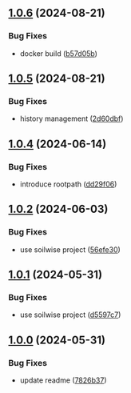 ## [1.0.6](https://git.wur.nl/soilwise/link-liveliness-assessment/compare/1.0.5...1.0.6) (2024-08-21)


### Bug Fixes

* docker build ([b57d05b](https://git.wur.nl/soilwise/link-liveliness-assessment/commit/b57d05b30062177c1c504714a4e161de0825e5f8))

## [1.0.5](https://git.wur.nl/soilwise/link-liveliness-assessment/compare/1.0.4...1.0.5) (2024-08-21)


### Bug Fixes

* history management ([2d60dbf](https://git.wur.nl/soilwise/link-liveliness-assessment/commit/2d60dbfba9a026d80abd6b0ee6efcb4e9eb50a96))

## [1.0.4](https://git.wur.nl/soilwise/link-liveliness-assessment/compare/1.0.3...1.0.4) (2024-06-14)


### Bug Fixes

* introduce rootpath ([dd29f06](https://git.wur.nl/soilwise/link-liveliness-assessment/commit/dd29f06306e3e4dbe340a404147ca79a12603881))

## [1.0.2](https://git.wur.nl/isric/ict/link-liveliness-assessment/compare/1.0.1...1.0.2) (2024-06-03)


### Bug Fixes

* use soilwise project ([56efe30](https://git.wur.nl/isric/ict/link-liveliness-assessment/commit/56efe3007bb287389fdc7ea5548be19881f20aad))

## [1.0.1](https://git.wur.nl/isric/ict/link-liveliness-assessment/compare/1.0.0...1.0.1) (2024-05-31)


### Bug Fixes

* use soilwise project ([d5597c7](https://git.wur.nl/isric/ict/link-liveliness-assessment/commit/d5597c77a299bf4ebb1cb584e5fc67ba4e5b61c0))

## [1.0.0](https://git.wur.nl/isric/ict/link-liveliness-assessment/compare/...1.0.0) (2024-05-31)


### Bug Fixes

* update readme ([7826b37](https://git.wur.nl/isric/ict/link-liveliness-assessment/commit/7826b37b4b7f305d2344e524a56edf1deb21e1d4))
